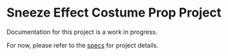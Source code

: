 # Sneeze Effect Costume Prop Project
Documentation for this project is a work in progress.

For now, please refer to the [specs](specs.yaml) for project details.
